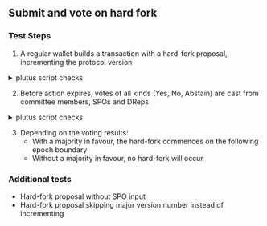 ## Submit and vote on hard fork

### Test Steps
1. A regular wallet builds a transaction with a hard-fork proposal, incrementing the protocol version

<details closed>
  <summary>plutus script checks</summary>

-----
`ScriptPurpose` is `Proposing`

`txInfoProposalProcedures` contains correct:
  * `GovernanceAction` for a `HardForkInitiation` (verify `ProtocolVersion`)
  * deposit `Value`
  * return address `Credential`
  * `Anchor`

`txInfoVotingProcedures` is empty map

`txInfoCurrentTreasuryAmount` maybe contains correct Value in treasury

`txInfoTreasuryDonation` maybe contains correct Value being donated to treasury

-----

</details>

2. Before action expires, votes of all kinds (Yes, No, Abstain) are cast from committee members, SPOs and DReps

<details closed>
  <summary>plutus script checks</summary>

-----

`ScriptPurpose` is `Voting`:
  * For script associated with an committee member vote the `Voter` is `CommitteeVoter` with correct `HotCommitteeCredential`
  * For script associated with an SPO vote the `Voter` is `StakePoolVoter` with correct SPO `PubKeyHash`
  * For a script associated with a DRep vote the `Voter` is `DRepVoter` with correct SPO `DRepCredential`
  * `GovernanceActionId` is the transaction hash that created the proposal and the index that points to the governance action

`txInfoVotingProcedures` contains correct maps of `Voter`, `GovernanceActionId` and `VotingProcedure` for all types of `Vote` and maybe with `Anchor`

`txInfoProposalProcedures` is empty map

`txInfoCurrentTreasuryAmount` maybe contains correct `Value` in treasury

`txInfoTreasuryDonation` maybe contains correct `Value` being donated to treasury

-----

</details>

3. Depending on the voting results:
    - With a majority in favour, the hard-fork commences on the following epoch boundary
    - Without a majority in favour, no hard-fork will occur

### Additional tests

- Hard-fork proposal without SPO input
- Hard-fork proposal skipping major version number instead of incrementing
